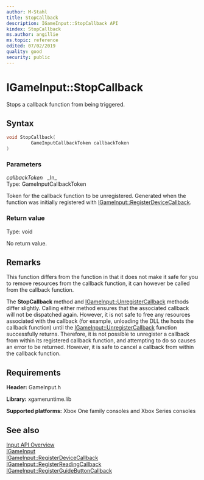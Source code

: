 ```yaml
---
author: M-Stahl
title: StopCallback
description: IGameInput::StopCallback API
kindex: StopCallback
ms.author: angillie
ms.topic: reference
edited: 07/02/2019
quality: good
security: public
---
```


# IGameInput::StopCallback  

Stops a callback function from being triggered.  

## Syntax  
  
```cpp
void StopCallback(  
         GameInputCallbackToken callbackToken  
)  
```  
  
### Parameters  
  
*callbackToken* &nbsp;&nbsp;\_In\_  
Type: GameInputCallbackToken  

  
Token for the callback function to be unregistered. Generated when the function was initially registered with [IGameInput::RegisterDeviceCallback](igameinput_registerdevicecallback.md).  


  
### Return value  
Type: void
  
No return value.  
  
## Remarks  
  
This function differs from the  function in that it does not make it safe for you to remove resources from the callback function, it can however be called from the callback function. 

The **StopCallback** method and [IGameInput::UnregisterCallback](igameinput_unregistercallback.md) methods differ slightly. Calling either method ensures that the associated callback will not be dispatched again. However, it is not safe to free any resources associated with the callback (for example, unloading the DLL the hosts the callback function) until the [IGameInput::UnregisterCallback](igameinput_unregistercallback.md) function successfully returns.   Therefore, it is not possible to unregister a callback from within its registered callback function, and attempting to do so causes an error to be returned. However, it is safe to cancel a callback from within the callback function.
  
## Requirements  
  
**Header:** GameInput.h
  
**Library:** xgameruntime.lib
  
**Supported platforms:** Xbox One family consoles and Xbox Series consoles  
  
## See also  

[Input API Overview](../../../../../../input/overviews/input-overview.md)  
[IGameInput](../igameinput.md)  
[IGameInput::RegisterDeviceCallback](igameinput_registerdevicecallback.md)  
[IGameInput::RegisterReadingCallback](igameinput_registerreadingcallback.md)  
[IGameInput::RegisterGuideButtonCallback](igameinput_registerguidebuttoncallback.md)  
  